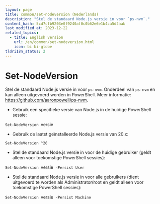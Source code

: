 ```yaml
---
layout: page
title: common/set-nodeversion (Nederlands)
description: "Stel de standaard Node.js versie in voor `ps-nvm`."
content_hash: 5cd7cfb9203e0f9240af0c0b62e6e1b4ca5d2aab
last_modified_at: 2023-12-22
related_topics:
  - title: English version
    url: /en/common/set-nodeversion.html
    icon: bi bi-globe
tldri18n_status: 2
---
```

# Set-NodeVersion

Stel de standaard Node.js versie in voor `ps-nvm`.
Onderdeel van `ps-nvm` en kan alleen uitgevoerd worden in PowerShell.
Meer informatie: <https://github.com/aaronpowell/ps-nvm>.

- Gebruik een specifieke versie van Node.js in de huidige PowerShell sessie:

`Set-NodeVersion `<span class="tldr-var badge badge-pill bg-dark-lm bg-white-dm text-white-lm text-dark-dm font-weight-bold">versie</span>

- Gebruik de laatst geïnstalleerde Node.js versie van 20.x:

`Set-NodeVersion ^20`

- Stel de standaard Node.js versie in voor de huidige gebruiker (geldt alleen voor toekomstige PowerShell sessies):

`Set-NodeVersion `<span class="tldr-var badge badge-pill bg-dark-lm bg-white-dm text-white-lm text-dark-dm font-weight-bold">versie</span>` -Persist User`

- Stel de standaard Node.js versie in voor alle gebruikers (dient uitgevoerd te worden als Administrator/root en geldt alleen voor toekomstige PowerShell sessies):

`Set-NodeVersion `<span class="tldr-var badge badge-pill bg-dark-lm bg-white-dm text-white-lm text-dark-dm font-weight-bold">versie</span>` -Persist Machine`
